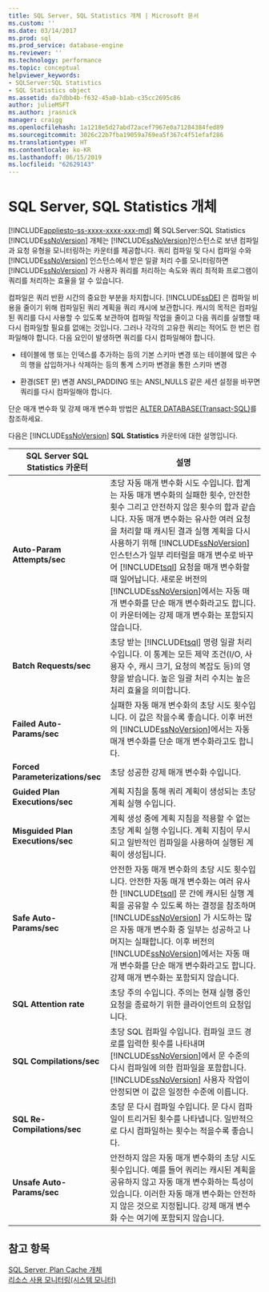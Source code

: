 ```yaml
---
title: SQL Server, SQL Statistics 개체 | Microsoft 문서
ms.custom: ''
ms.date: 03/14/2017
ms.prod: sql
ms.prod_service: database-engine
ms.reviewer: ''
ms.technology: performance
ms.topic: conceptual
helpviewer_keywords:
- SQLServer:SQL Statistics
- SQL Statistics object
ms.assetid: da7dbb4b-f632-45a0-b1ab-c35cc2695c86
author: julieMSFT
ms.author: jrasnick
manager: craigg
ms.openlocfilehash: 1a1218e5d27abd72acef7967e0a71284384fed89
ms.sourcegitcommit: 3026c22b7fba19059a769ea5f367c4f51efaf286
ms.translationtype: HT
ms.contentlocale: ko-KR
ms.lasthandoff: 06/15/2019
ms.locfileid: "62629143"
---
```

# <a name="sql-server-sql-statistics-object"></a>SQL Server, SQL Statistics 개체
[!INCLUDE[appliesto-ss-xxxx-xxxx-xxx-md](../../includes/appliesto-ss-xxxx-xxxx-xxx-md.md)]
  **의** SQLServer:SQL Statistics [!INCLUDE[ssNoVersion](../../includes/ssnoversion-md.md)] 개체는 [!INCLUDE[ssNoVersion](../../includes/ssnoversion-md.md)]인스턴스로 보낸 컴파일과 요청 유형을 모니터링하는 카운터를 제공합니다. 쿼리 컴파일 및 다시 컴파일 수와 [!INCLUDE[ssNoVersion](../../includes/ssnoversion-md.md)] 인스턴스에서 받은 일괄 처리 수를 모니터링하면 [!INCLUDE[ssNoVersion](../../includes/ssnoversion-md.md)] 가 사용자 쿼리를 처리하는 속도와 쿼리 최적화 프로그램이 쿼리를 처리하는 효율을 알 수 있습니다.  
  
 컴파일은 쿼리 반환 시간의 중요한 부분을 차지합니다. [!INCLUDE[ssDE](../../includes/ssde-md.md)] 은 컴파일 비용을 줄이기 위해 컴파일된 쿼리 계획을 쿼리 캐시에 보관합니다. 캐시의 목적은 컴파일된 쿼리를 다시 사용할 수 있도록 보관하여 컴파일 작업을 줄이고 다음 쿼리를 실행할 때 다시 컴파일할 필요를 없애는 것입니다. 그러나 각각의 고유한 쿼리는 적어도 한 번은 컴파일해야 합니다. 다음 요인이 발생하면 쿼리를 다시 컴파일해야 합니다.  
  
-   테이블에 행 또는 인덱스를 추가하는 등의 기본 스키마 변경 또는 테이블에 많은 수의 행을 삽입하거나 삭제하는 등의 통계 스키마 변경을 통한 스키마 변경  
  
-   환경(SET 문) 변경 ANSI_PADDING 또는 ANSI_NULLS 같은 세션 설정을 바꾸면 쿼리를 다시 컴파일해야 합니다.  
  
 단순 매개 변수화 및 강제 매개 변수화 방법은 [ALTER DATABASE&#40;Transact-SQL&#41;](../../t-sql/statements/alter-database-transact-sql.md)를 참조하세요.  
  
 다음은 [!INCLUDE[ssNoVersion](../../includes/ssnoversion-md.md)] **SQL Statistics** 카운터에 대한 설명입니다.  
  
|SQL Server SQL Statistics 카운터|설명|  
|----------------------------------------|-----------------|  
|**Auto-Param Attempts/sec**|초당 자동 매개 변수화 시도 수입니다. 합계는 자동 매개 변수화의 실패한 횟수, 안전한 횟수 그리고 안전하지 않은 횟수의 합과 같습니다. 자동 매개 변수화는 유사한 여러 요청을 처리할 때 캐시된 결과 실행 계획을 다시 사용하기 위해 [!INCLUDE[ssNoVersion](../../includes/ssnoversion-md.md)] 인스턴스가 일부 리터럴을 매개 변수로 바꾸어 [!INCLUDE[tsql](../../includes/tsql-md.md)] 요청을 매개 변수화할 때 일어납니다. 새로운 버전의 [!INCLUDE[ssNoVersion](../../includes/ssnoversion-md.md)]에서는 자동 매개 변수화를 단순 매개 변수화라고도 합니다. 이 카운터에는 강제 매개 변수화는 포함되지 않습니다.|  
|**Batch Requests/sec**|초당 받는 [!INCLUDE[tsql](../../includes/tsql-md.md)] 명령 일괄 처리 수입니다. 이 통계는 모든 제약 조건(I/O, 사용자 수, 캐시 크기, 요청의 복잡도 등)의 영향을 받습니다. 높은 일괄 처리 수치는 높은 처리 효율을 의미합니다.|  
|**Failed Auto-Params/sec**|실패한 자동 매개 변수화의 초당 시도 횟수입니다. 이 값은 작을수록 좋습니다. 이후 버전의 [!INCLUDE[ssNoVersion](../../includes/ssnoversion-md.md)]에서는 자동 매개 변수화를 단순 매개 변수화라고도 합니다.|  
|**Forced Parameterizations/sec**|초당 성공한 강제 매개 변수화 수입니다.|  
|**Guided Plan Executions/sec**|계획 지침을 통해 쿼리 계획이 생성되는 초당 계획 실행 수입니다.|  
|**Misguided Plan Executions/sec**|계획 생성 중에 계획 지침을 적용할 수 없는 초당 계획 실행 수입니다. 계획 지침이 무시되고 일반적인 컴파일을 사용하여 실행된 계획이 생성됩니다.|  
|**Safe Auto-Params/sec**|안전한 자동 매개 변수화의 초당 시도 횟수입니다. 안전한 자동 매개 변수화는 여러 유사한 [!INCLUDE[tsql](../../includes/tsql-md.md)] 문 간에 캐시된 실행 계획을 공유할 수 있도록 하는 결정을 참조하며 [!INCLUDE[ssNoVersion](../../includes/ssnoversion-md.md)] 가 시도하는 많은 자동 매개 변수화 중 일부는 성공하고 나머지는 실패합니다. 이후 버전의 [!INCLUDE[ssNoVersion](../../includes/ssnoversion-md.md)]에서는 자동 매개 변수화를 단순 매개 변수화라고도 합니다. 강제 매개 변수화는 포함되지 않습니다.|  
|**SQL Attention rate**|초당 주의 수입니다. 주의는 현재 실행 중인 요청을 종료하기 위한 클라이언트의 요청입니다.|  
|**SQL Compilations/sec**|초당 SQL 컴파일 수입니다. 컴파일 코드 경로를 입력한 횟수를 나타내며 [!INCLUDE[ssNoVersion](../../includes/ssnoversion-md.md)]에서 문 수준의 다시 컴파일에 의한 컴파일을 포함합니다. [!INCLUDE[ssNoVersion](../../includes/ssnoversion-md.md)] 사용자 작업이 안정되면 이 값은 일정한 수준에 이릅니다.|  
|**SQL Re-Compilations/sec**|초당 문 다시 컴파일 수입니다. 문 다시 컴파일이 트리거된 횟수를 나타냅니다. 일반적으로 다시 컴파일하는 횟수는 적을수록 좋습니다.|  
|**Unsafe Auto-Params/sec**|안전하지 않은 자동 매개 변수화의 초당 시도 횟수입니다. 예를 들어 쿼리는 캐시된 계획을 공유하지 않고 자동 매개 변수화하는 특성이 있습니다. 이러한 자동 매개 변수화는 안전하지 않은 것으로 지정됩니다. 강제 매개 변수화 수는 여기에 포함되지 않습니다.|  
  
## <a name="see-also"></a>참고 항목  
 [SQL Server, Plan Cache 개체](../../relational-databases/performance-monitor/sql-server-plan-cache-object.md)   
 [리소스 사용 모니터링&#40;시스템 모니터&#41;](../../relational-databases/performance-monitor/monitor-resource-usage-system-monitor.md)  
  
  
